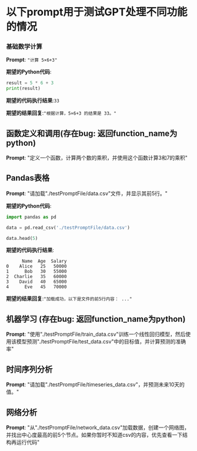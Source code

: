 # 以下prompt用于测试GPT处理不同功能的情况

### 基础数学计算

**Prompt**: ```"计算 5×6+3"```

**期望的Python代码**:
```python
result = 5 * 6 + 3
print(result)
```

**期望的代码执行结果**:```33```

**期望的结果回复**:```"根据计算，5×6+3 的结果是 33。"```



## 函数定义和调用(存在bug: 返回function_name为python)

**Prompt**: "定义一个函数，计算两个数的乘积，并使用这个函数计算3和7的乘积"

## Pandas表格

**Prompt**: "请加载"./testPromptFile/data.csv"文件，并显示其前5行。"

**期望的Python代码**:
```python
import pandas as pd

data = pd.read_csv('./testPromptFile/data.csv')

data.head(5)
```

**期望的代码执行结果**:
```
      Name  Age  Salary
0    Alice   25   50000
1      Bob   30   55000
2  Charlie   35   60000
3    David   40   65000
4      Eve   45   70000
```

**期望的结果回复**:```"加载成功，以下是文件的前5行内容： ..."```


## 机器学习 (存在bug: 返回function_name为python)

**Prompt**: "使用"./testPromptFile/train_data.csv"训练一个线性回归模型，然后使用该模型预测"./testPromptFile/test_data.csv"中的目标值，并计算预测的准确率"


## 时间序列分析

**Prompt**: "请加载"./testPromptFile/timeseries_data.csv"，并预测未来10天的值。"

## 网络分析

**Prompt**: "从"./testPromptFile/network_data.csv"加载数据，创建一个网络图，并找出中心度最高的前5个节点。如果你暂时不知道csv的内容，优先查看一下结构再运行代码"